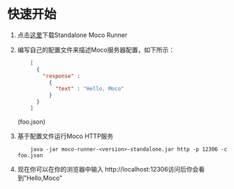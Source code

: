 快速开始
======
1. 点击[这里](https://repo1.maven.org/maven2/com/github/dreamhead/moco-runner/0.11.0/moco-runner-0.11.0-standalone.jar)下载Standalone Moco Runner
1. 编写自己的配置文件来描述Moco服务器配置，如下所示：
	```json
    	[
          {
            "response" :
              {
                "text" : "Hello, Moco"
              }
          }
        ]
    ```
    (foo.json)

1. 基于配置文件运行Moco HTTP服务
	```shell
    	java -jar moco-runner-<version>-standalone.jar http -p 12306 -c foo.json
    ```
1. 现在你可以在你的浏览器中输入 http://localhost:12306访问后你会看到"Hello,Moco"